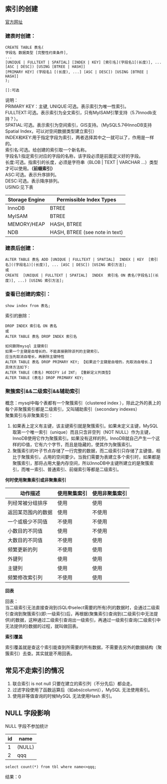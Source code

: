 ## 索引的创建

[官方网址](https://dev.mysql.com/doc/refman/5.7/en/create-index.html)

### 建表时创建：
```
CREATE TABLE 表名(
字段名 数据类型 [完整性约束条件],
...
[UNIQUE | FULLTEXT | SPATIAL] [INDEX | KEY] [索引名](字段名1[(长度)], ... [ASC | DESC]) [USING [BTREE | HASH]]
[PRIMARY KEY] (字段名1 [(长度), ...] [ASC | DESC]) [USING [BTREE | HASH]]
);

[]:可选
```
说明：  
PRIMARY KEY：主键, 
UNIQUE:可选。表示索引为唯一性索引。  
FULLTEXT:可选。表示索引为全文索引，只有MyISAM引擎支持（5.7Innodb支持？）。  
SPATIAL:可选。表示索引为空间索引，GIS支持。（MySQL5.7中InnoDB支持Spatial Index，可以对空间数据类型建立索引）  
INDEX和KEY:用于指定字段为索引，两者选择其中之一就可以了，作用是一样的。  
索引名:可选。给创建的索引取一个新名称。  
字段名1:指定索引对应的字段的名称，该字段必须是前面定义好的字段。  
长度:可选。指索引的长度，必须是字符串（BLOB | TEXT | VARCHAR ...）类型才可以使用。**（前缀索引）**  
ASC:可选。表示升序排列。  
DESC:可选。表示降序排列。  
USING:见下表  


|Storage Engine|Permissible Index Types|
|-|-|
|InnoDB|BTREE|
|MyISAM|BTREE|
|MEMORY/HEAP|HASH, BTREE|
|NDB|HASH, BTREE (see note in text)|

### 建表后创建：  
```
ALTER TABLE 表名 ADD [UNIQUE | FULLTEXT | SPATIAL]  INDEX | KEY  [索引名]((字段名1)[(长度)], ... [ASC | DESC]) [USING 索引方法];
或
CREATE  [UNIQUE | FULLTEXT | SPATIAL]  INDEX  索引名 ON 表名(字段名1[(长度)], ...) [USING 索引方法];
```


### 查看已创建的索引：
```
show index from 表名;
```

索引的删除：
```
DROP INDEX 索引名 ON 表名
或
ALTER TABLE 表名 DROP INDEX 索引名

如何删除mysql 主键索引
如果一个主键是自增长的，不能直接删除该列的主键索引，
应当先取消自增长，再删除主键特性
ALTER TABLE 表名 DROP PRIMARY KEY; 【如果这个主键是自增的，先取消自增长.】
具体方法如下:
ALTER TABLE (表名) MODIFY id INT; 【重新定义列类型】
ALTER TABLE (表名) DROP PRIMARY KEY;
```

### 聚簇索引&&二级索引&&辅助索引
概念：mysql中每个表都有一个聚簇索引（clustered index ），除此之外的表上的每个非聚簇索引都是二级索引，又叫辅助索引（secondary indexes）  
聚集索引与非聚集索引：
1. 如果表上定义有主键，该主键索引就是聚簇索引。如果未定义主键，MySQL取第一个唯一索引（unique）而且只含非空列（NOT NULL）作为主键，InnoDB使用它作为聚簇索引。如果没有这样的列，InnoDB就自己产生一个这样的ID值，它有六个字节，而且是隐藏的，使其作为聚簇索引。  
2. 聚簇索引的叶子节点存储了一行完整的数据，而二级索引只存储了主键值，相比于聚簇索引，占用的空间要少。当我们需要为表建立多个索引时，如果都是聚簇索引，那将占用大量内存空间，所以InnoDB中主键所建立的是聚簇索引，而唯一索引、普通索引、前缀索引等都是二级索引。

**何时使用聚集索引或非聚集索引**

|动作描述|使用聚集索引|使用非聚集索引|
|-|-|-|
|列经常被分组排序|使用|使用|
|返回某范围内的数据|使用|不使用|
|一个或极少不同值|不使用|不使用|
|小数目的不同值|使用|不使用|
|大数目的不同值|不使用|使用|
|频繁更新的列|不使用|使用|
|外键列|使用|使用|
|主键列|使用|使用|
|频繁修改索引列|不使用|使用|

**回表**  

回表：  
当二级索引无法直接查询到(SQL中select需要的所有)列的数据时，会通过二级索引查询到聚簇索引(即:一级索引)后，再根据(聚集索引)查询到(二级索引中无法提供)的数据，这种通过二级索引查询出一级索引，再通过一级索引查询(二级索引中无法提供的)数据的过程，就叫做回表。

**索引覆盖**

索引覆盖就是查这个索引能查到所需要的所有数据，不需要去另外的数据结构（聚簇索引）去查。其实就是不用回表。

## 常见不走索引的情况

1. 联合索引 is not null 只要在建立的索引列（不分先后）都会走。
2. 过滤字段使用了函数运算后（如abs(column)），MySQL 无法使用索引。
3. 使用非等值查询的时候MySQL 无法使用Hash 索引。

## NULL 字段影响

NULL 字段不参加统计

|id|name|
|-|-|
|1|(NULL)|
|2|qqq|

```
select count(*) from tbl where name<>qqq;
```
结果：0
